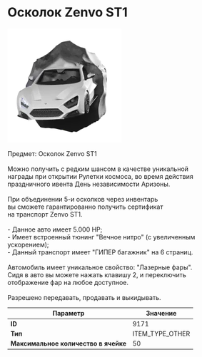 # Осколок Zenvo ST1

![Item Image](../img/9171.webp?raw=true)

Предмет: Осколок Zenvo ST1<br><br>Можно получить с редким шансом в качестве уникальной<br>награды при открытии Рулетки космоса, во время действия<br>праздничного ивента День независимости Аризоны.<br><br>При объединении 5-и осколков через инвентарь<br>вы сможете гарантированно получить сертификат<br>на транспорт Zenvo ST1.<br><br>- Данное авто имеет 5.000 HP;<br>- Имеет встроенный тюнинг "Вечное нитро" (с увеличенным ускорением);<br>- Данный транспорт имеет "ГИПЕР багажник" на 6 страниц.<br><br>Автомобиль имеет уникальное свойство: "Лазерные фары".<br>Сидя в авто вы можете нажать клавишу 2, и переключить<br>отображение фар на любое доступное.<br><br>Разрешено передавать, продавать и выкидывать.


| Параметр | Значение |
|----------|----------|
| **ID** | 9171 |
| **Тип** | ITEM_TYPE_OTHER |
| **Максимальное количество в ячейке** | 50 |

